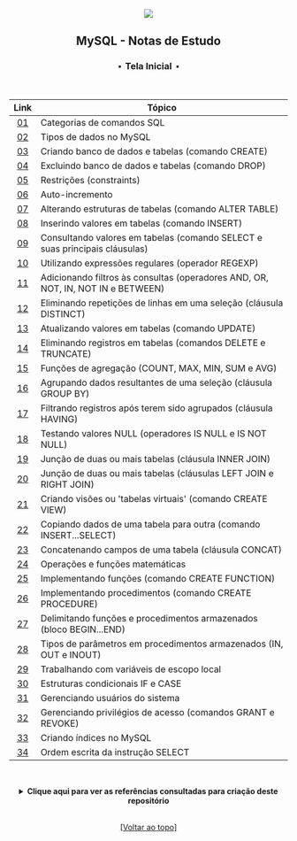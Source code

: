 <div align="center">
<img src="./assets/mysql.png">
<h2>MySQL - Notas de Estudo</h2>
<h3>⬝&nbsp; Tela Inicial &nbsp;⬝</h3>
&nbsp;
&nbsp;

| Link   | Tópico    |
| :---:  | ---		   |
| [01](https://github.com/michelelozada/MySQL-Study-Notes/blob/main/files/01-Categorias-comandos-SQL.md) | Categorias de comandos SQL |
| [02](https://github.com/michelelozada/MySQL-Study-Notes/blob/main/files/02-Tipos-de-dados.md)| Tipos de dados no MySQL |
| [03](https://github.com/michelelozada/MySQL-Study-Notes/blob/main/files/03-Criando-bd-e-tabelas.md)| Criando banco de dados e tabelas (comando CREATE) |
| [04](https://github.com/michelelozada/MySQL-Study-Notes/blob/main/files/04-Excluindo-bd-e-tabelas.md) | Excluindo banco de dados e tabelas (comando DROP) |
| [05](https://github.com/michelelozada/MySQL-Study-Notes/blob/main/files/05-Restricoes.md) | Restrições (constraints) |
| [06](https://github.com/michelelozada/MySQL-Study-Notes/blob/main/files/06-Auto-incremento.md) | Auto-incremento |
| [07](https://github.com/michelelozada/MySQL-Study-Notes/blob/main/files/07-Alterando-estrutura-tabela.md) | Alterando estruturas de tabelas (comando ALTER TABLE) |
| [08](https://github.com/michelelozada/MySQL-Study-Notes/blob/main/files/08-Inserindo-valores-tabela.md) | Inserindo valores em tabelas (comando INSERT) |
| [09](https://github.com/michelelozada/MySQL-Study-Notes/blob/main/files/09-Consultando-valores-tabela.md) | Consultando valores em tabelas (comando SELECT e suas principais cláusulas) |
| [10](https://github.com/michelelozada/MySQL-Study-Notes/blob/main/files/10-Utilizando-expressoes-regulares.md) | Utilizando expressões regulares (operador REGEXP) |
| [11](https://github.com/michelelozada/MySQL-Study-Notes/blob/main/files/11-Adicionando-filtros-consultas.md) | Adicionando filtros às consultas (operadores AND, OR, NOT, IN, NOT IN e BETWEEN) |
| [12](https://github.com/michelelozada/MySQL-Study-Notes/blob/main/files/12-Eliminando-repeticoes-linhas.md) | Eliminando repetições de linhas em uma seleção (cláusula DISTINCT) |
| [13](https://github.com/michelelozada/MySQL-Study-Notes/blob/main/files/13-Atualizando-valores-tabela.md) | Atualizando valores em tabelas (comando UPDATE) |
| [14](https://github.com/michelelozada/MySQL-Study-Notes/blob/main/files/14-Eliminando-registros-tabela.md) | Eliminando registros em tabelas (comandos DELETE e TRUNCATE) |
| [15](https://github.com/michelelozada/MySQL-Study-Notes/blob/main/files/15-Funcoes-de-agregacao.md) | Funções de agregação (COUNT, MAX, MIN, SUM e AVG) |
| [16](https://github.com/michelelozada/MySQL-Study-Notes/blob/main/files/16-Agrupando-dados-seleção.md) | Agrupando dados resultantes de uma seleção (cláusula GROUP BY) |
| [17](https://github.com/michelelozada/MySQL-Study-Notes/blob/main/files/17-Filtrando-dados-agrupados.md) | Filtrando registros após terem sido agrupados (cláusula HAVING) |
| [18](https://github.com/michelelozada/MySQL-Study-Notes/blob/main/files/18-Testando-valores-null.md) | Testando valores NULL (operadores IS NULL e IS NOT NULL) |
| [19](https://github.com/michelelozada/MySQL-Study-Notes/blob/main/files/19-Juncao-de-tabelas-I.md) | Junção de duas ou mais tabelas (cláusula INNER JOIN) |
| [20](https://github.com/michelelozada/MySQL-Study-Notes/blob/main/files/20-Juncao-de-tabelas-II.md)  | Junção de duas ou mais tabelas (cláusulas LEFT JOIN e RIGHT JOIN) |
| [21](https://github.com/michelelozada/MySQL-Study-Notes/blob/main/files/21-Criando-views.md) | Criando visões ou 'tabelas virtuais' (comando CREATE VIEW) |
| [22](https://github.com/michelelozada/MySQL-Study-Notes/blob/main/files/22-Copiando-dados-tabela.md) | Copiando dados de uma tabela para outra (comando INSERT...SELECT) |
| [23](https://github.com/michelelozada/MySQL-Study-Notes/blob/main/files/23-Concatenando-campos-tabela.md) | Concatenando campos de uma tabela (cláusula CONCAT) |
| [24](https://github.com/michelelozada/MySQL-Study-Notes/blob/main/files/24-Operacoes-e-funcoes-matematicas.md) | Operações e funções matemáticas |
| [25](https://github.com/michelelozada/MySQL-Study-Notes/blob/main/files/25-Implementando-funcoes.md) | Implementando funções (comando CREATE FUNCTION) |
| [26](https://github.com/michelelozada/MySQL-Study-Notes/blob/main/files/26-Implementando-procedimentos.md) | Implementando procedimentos (comando CREATE PROCEDURE) |
| [27](https://github.com/michelelozada/MySQL-Study-Notes/blob/main/files/27-Bloco-begin-end.md) | Delimitando funções e procedimentos armazenados (bloco BEGIN...END) |
| [28](https://github.com/michelelozada/MySQL-Study-Notes/blob/main/files/28-Tipos-de-parametros.md) | Tipos de parâmetros em procedimentos armazenados (IN, OUT e INOUT) |
| [29](https://github.com/michelelozada/MySQL-Study-Notes/blob/main/files/29-Variaveis-escopo-local.md) | Trabalhando com variáveis de escopo local |
| [30](https://github.com/michelelozada/MySQL-Study-Notes/blob/main/files/30-Estruturas-if-case.md) | Estruturas condicionais IF e CASE |
| [31](https://github.com/michelelozada/MySQL-Study-Notes/blob/main/files/31-Gerenciando-usuarios.md) | Gerenciando usuários do sistema |
| [32](https://github.com/michelelozada/MySQL-Study-Notes/blob/main/files/32-Privilegios-de-acesso.md) | Gerenciando privilégios de acesso (comandos GRANT e REVOKE) |
| [33](https://github.com/michelelozada/MySQL-Study-Notes/blob/main/files/33-Criando-indices.md) | Criando índices no MySQL |
| [34](https://github.com/michelelozada/MySQL-Study-Notes/blob/main/files/34-Ordem-escrita-instrucao-select.md) | Ordem escrita da instrução SELECT |

&nbsp;   
<details>
<summary><strong>Clique aqui para ver as referências consultadas para criação deste repositório</strong></summary>

&nbsp;
&nbsp;   
[Guia De Estilo SQL (Simon Holywell)](https://www.sqlstyle.guide/pt-br/)  
[MySQL 8.0 Reference Manual](https://dev.mysql.com/doc/refman/8.0/en/)   
[MySQL - Curso Completo (Fábio dos Reis)](http://www.bosontreinamentos.com.br/curso-completo-de-mysql/)  
[Sistemas de Banco de Dados (Ramez Elmasri e Shamkant B. Navathe)](https://www.bvirtual.com.br/NossoAcervo/Publicacao/168492)  
[SQL Style Guide](https://www.sqlstyle.guide/)  

</details>
   
&nbsp;    
[[Voltar ao topo]](https://github.com/michelelozada/MySQL-Study-Notes#mysql---notas-de-estudo)
</div> 